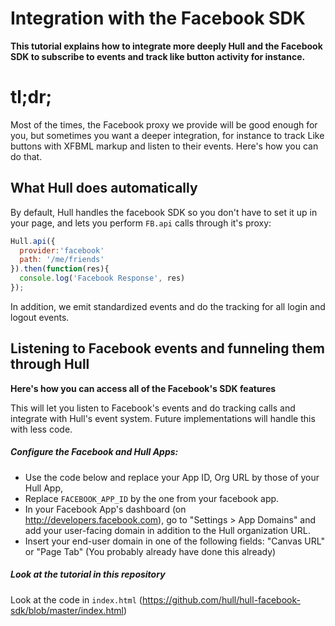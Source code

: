 # Integration with the Facebook SDK

**This tutorial explains how to integrate more deeply Hull and the Facebook SDK to subscribe to events and track like button activity for instance.**


# tl;dr;
Most of the times, the Facebook proxy we provide will be good enough for you, but sometimes you want a deeper integration, for instance to track Like buttons with XFBML markup and listen to their events. Here's how you can do that.

## What Hull does automatically

By default, Hull handles the facebook SDK so you don't have to set it up in your page, and lets you perform `FB.api` calls through it's proxy:

```js
Hull.api({
  provider:'facebook'
  path: '/me/friends'
}).then(function(res){
  console.log('Facebook Response', res)
});
```

In addition, we emit standardized events and do the tracking for all login and logout events.

## Listening to Facebook events and funneling them through Hull

**Here's how you can access all of the Facebook's SDK features**

This will let you listen to Facebook's events and do tracking calls and integrate with Hull's event system. Future implementations will handle this with less code.

##### Configure the Facebook and Hull Apps:

* Use the code below and replace your App ID, Org URL by those of your Hull App, 
* Replace `FACEBOOK_APP_ID` by the one from your facebook app.
* In your Facebook App's dashboard (on http://developers.facebook.com), go to "Settings > App Domains" and add your user-facing domain in addition to the Hull organization URL.
* Insert your end-user domain in one of the following fields: "Canvas URL" or "Page Tab" (You probably already have done this already)


##### Look at the tutorial in this repository

Look at the code in `index.html` (https://github.com/hull/hull-facebook-sdk/blob/master/index.html)
